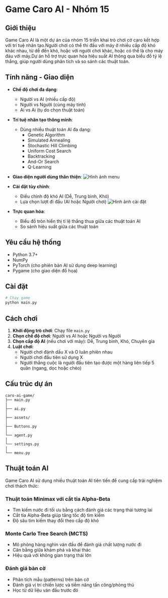 # Game Caro AI - Nhóm 15

## Giới thiệu

Game Caro AI là một dự án của nhóm 15 triển khai trò chơi cờ caro kết hợp với trí tuệ nhân tạo.Người chơi có thể thi đấu với máy ở nhiều cấp độ khó khác nhau, từ dễ đến khó, hoặc với người chơi khác, hoặc có thể là cho máy đáu với máy.Dự án hỗ trợ trực quan hóa hiệu suất AI thông qua biểu đồ tỷ lệ thắng, giúp người dùng phân tích và so sánh các thuật toán.

## Tính năng - Giao diện

- **Chế độ chơi đa dạng**:
  - Người vs AI (nhiều cấp độ)
  - Người vs Người (cùng máy tính)
  - Ai vs Ai (tụ do chọn thuật toán)

- **Trí tuệ nhân tạo thông minh**:
  - Dùng nhiều thuật toán AI đa dạng: 
    + Genetic Algorithm
    + Simulated Annealing
    + Stochastic Hill Climbing
    + Uniform Cost Search
    + Backtracking
    + And-Or Search
    + Q-Learning

- **Giao diện người dùng thân thiện**:
![Hình ảnh menu](https://i.imgur.com/tlb2S7I.png)
  
- **Cài đặt tùy chỉnh**:
  - Điều chỉnh độ khó AI (Dễ, Trung bình, Khó)
  - Lựa chọn lượt đi đầu (AI hoặc Người chơi)
![Hình ảnh cài đặt](https://i.imgur.com/GmR4itz.png)


- **Trực quan hóa**:
  - Biểu đồ tròn hiển thị tỉ lệ thắng thua giữa các thuật toán AI
  - So sánh hiệu suất giữa các thuật toán

## Yêu cầu hệ thống
- Python 3.7+
- NumPy
- PyTorch (cho phiên bản AI sử dụng deep learning)
- Pygame (cho giao diện đồ họa)

## Cài đặt

```bash
# Chạy game
python main.py
```

## Cách chơi

1. **Khởi động trò chơi**: Chạy file `main.py`
2. **Chọn chế độ chơi**: Người vs AI hoặc Người vs Người
3. **Chọn cấp độ AI** (nếu chơi với máy): Dễ, Trung bình, Khó, Chuyên gia
4. **Luật chơi**: 
   - Người chơi đánh dấu X và O luân phiên nhau
   - Người chơi đầu tiên sử dụng X
   - Người thắng cuộc là người đầu tiên tạo được một hàng liên tiếp 5 quân (ngang, dọc hoặc chéo)

## Cấu trúc dự án

```
caro-ai-game/
├── main.py
|
├── ai.py
│   
├── assets/
│     
├── Buttons.py
│   
└── agent.py
│ 
└── settings.py
│   
└── menu.py            
```

## Thuật toán AI

Game Caro AI sử dụng nhiều thuật toán AI tiên tiến để cung cấp trải nghiệm chơi thách thức:

### Thuật toán Minimax với cắt tỉa Alpha-Beta
- Tìm kiếm nước đi tối ưu bằng cách đánh giá các trạng thái tương lai
- Cắt tỉa Alpha-Beta giúp tăng tốc độ tìm kiếm
- Độ sâu tìm kiếm thay đổi theo cấp độ khó

### Monte Carlo Tree Search (MCTS)
- Mô phỏng hàng nghìn ván đấu để đánh giá chất lượng nước đi
- Cân bằng giữa khám phá và khai thác
- Hiệu quả với không gian trạng thái lớn

### Đánh giá bàn cờ
- Phân tích mẫu (patterns) trên bàn cờ
- Đánh giá vị trí chiến lược và tiềm năng tấn công/phòng thủ
- Học từ dữ liệu ván đấu trước đó




